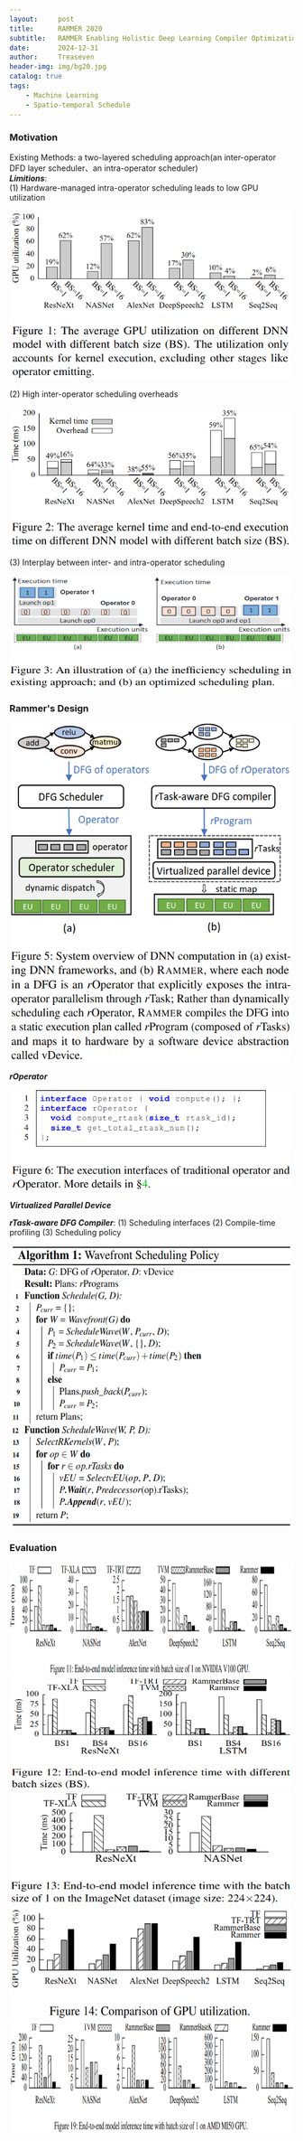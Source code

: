 ```yaml
---
layout:     post
title:      RAMMER 2020
subtitle:   RAMMER Enabling Holistic Deep Learning Compiler Optimizations with rTasks
date:       2024-12-31
author:     Treaseven
header-img: img/bg20.jpg
catalog: true
tags:
    - Machine Learning
    - Spatio-temporal Schedule
---
```


### Motivation
Existing Methods: a two-layered scheduling approach(an inter-operator DFD layer scheduler、an intra-operator scheduler)<br>
***Limitions***:<br>
(1) Hardware-managed intra-operator scheduling leads to low GPU utilization

<img width="500" height="300" src="../img/post-rammer-gpu-utilization.png"/>

(2) High inter-operator scheduling overheads

<img width="500" height="250" src="../img/post-rammer-average-kernel-time.png"/>

(3) Interplay between inter- and intra-operator scheduling

<img width="500" height="200" src="../img/post-rammer-illustration.png"/>


### Rammer's Design

<img width="500" height="600" src="../img/post-rammer.png"/>

***rOperator***

<img width="500" height="180" src="../img/post-rammer-execution.png"/>

***Virtualized Parallel Device***

***rTask-aware DFG Compiler***:
(1) Scheduling interfaces
(2) Compile-time profiling
(3) Scheduling policy

<img width="500" height="500" src="../img/post-rammer-algorithm.png"/>


### Evaluation

<img width="1000" height="200" src="../img/post-rammer-performance.png"/>


<img width="500" height="200" src="../img/post-rammer-batch-size.png"/>


<img width="500" height="200" src="../img/post-rammer-larger-input.png"/>


<img width="500" height="200" src="../img/post-rammer-gpu-utilization-comparison.png"/>


<img width="1000" height="200" src="../img/post-rammer-amd.png"/>